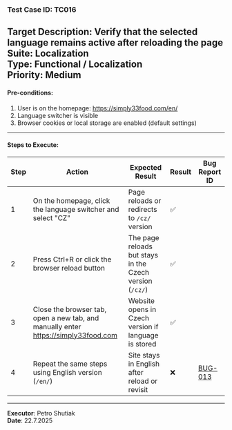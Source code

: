 ### Test Case ID: TC016  
**Target Description**: Verify that the selected language remains active after reloading the page  
**Suite**: Localization  
**Type**: Functional / Localization  
**Priority**: Medium  
---

#### Pre-conditions:
1. User is on the homepage: https://simply33food.com/en/  
2. Language switcher is visible  
3. Browser cookies or local storage are enabled (default settings)  

---

#### Steps to Execute:

| Step | Action | Expected Result | Result | Bug Report ID |
|------|--------|------------------|--------|----------------|
| 1 | On the homepage, click the language switcher and select "CZ" | Page reloads or redirects to `/cz/` version | ✅ |                |
| 2 | Press Ctrl+R or click the browser reload button | The page reloads but stays in the Czech version (`/cz/`) | ✅ |                |
| 3 | Close the browser tab, open a new tab, and manually enter https://simply33food.com | Website opens in Czech version if language is stored | ✅ |                |
| 4 | Repeat the same steps using English version (`/en/`) | Site stays in English after reload or revisit | ❌ |<a href='https://github.com/shutiak/simply33-qa-portfolio/blob/main/bug-reports/bugs/bug13.md#bug-013-site-defaults-to-czech-language-on-revisit-even-after-selecting-english'>BUG-013</a>                |

---

**Executor**: Petro Shutiak  
**Date**: 22.7.2025

